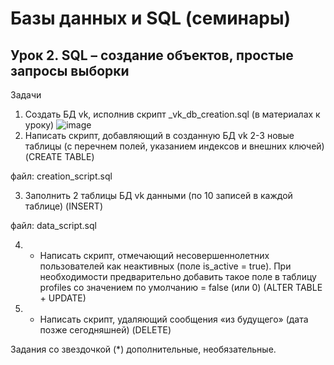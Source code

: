 # Базы данных и SQL (семинары)
## Урок 2. SQL – создание объектов, простые запросы выборки
Задачи
1. Создать БД vk, исполнив скрипт _vk_db_creation.sql (в материалах к уроку)
![image](https://user-images.githubusercontent.com/108514517/224966989-2c0a185a-3eea-4d21-b9ef-f6ef391da965.png)
2. Написать скрипт, добавляющий в созданную БД vk 2-3 новые таблицы (с перечнем полей, указанием индексов и внешних ключей) (CREATE TABLE)

файл: creation_script.sql

3. Заполнить 2 таблицы БД vk данными (по 10 записей в каждой таблице) (INSERT)

файл: data_script.sql

4. * Написать скрипт, отмечающий несовершеннолетних пользователей как неактивных (поле is_active = true). 
При необходимости предварительно добавить такое поле в таблицу profiles со значением по умолчанию = false (или 0) (ALTER TABLE + UPDATE)

5. * Написать скрипт, удаляющий сообщения «из будущего» (дата позже сегодняшней) (DELETE)

Задания со звездочкой (*) дополнительные, необязательные.
